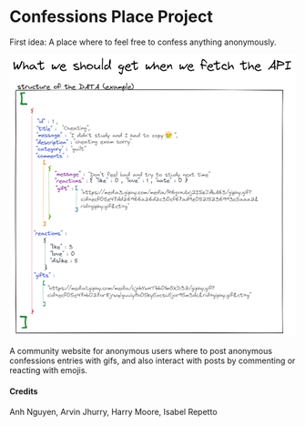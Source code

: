 # Confessions Place Project

First idea: A place where to feel free to confess anything anonymously.

![data structure](./Documentation/data%20structure.png "proposed data structure")

A community website for anonymous users where to post anonymous confessions entries with gifs, and also interact with posts by commenting or reacting with emojis.

#### Credits

Anh Nguyen, Arvin Jhurry, Harry Moore, Isabel Repetto
